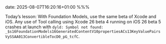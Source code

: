 date: 2025-08-07T16:20:16+01:00
%%%

Today’s lesson: With Foundation Models, use the same beta of Xcode and iOS. Any use of Tool calling using Xcode 26 beta 4 running on iOS 26 beta 5 crashes at launch with `dyld: Symbol not found: _$s16FoundationModels16GeneratedContentV10propertiesACs13KeyValuePairsVySSAA013ConvertibleTocD0_pG_tcfC`.
